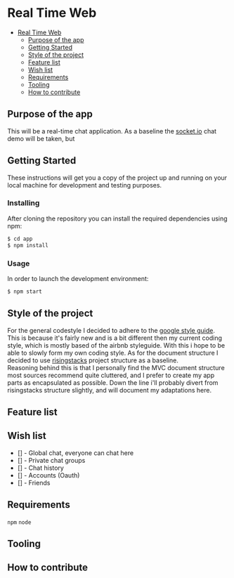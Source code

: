 # Real Time Web

* [Real Time Web](#real-time-web)
  * [Purpose of the app](#purpose-of-the-app)
  * [Getting Started](#getting-started)
  * [Style of the project](#style-of-the-project)
  * [Feature list](#feature-list)
  * [Wish list](#wish-list)
  * [Requirements](#requirements)
  * [Tooling](#tooling)
  * [How to contribute](#how-to-contribute)

## Purpose of the app

This will be a real-time chat application. As a baseline the [socket.io](https://socket.io/demos/chat/) chat demo will be taken, but

## Getting Started

These instructions will get you a copy of the project up and running on your local machine for development and testing purposes.

### Installing

After cloning the repository you can install the required dependencies using npm:

```javascript
$ cd app
$ npm install
```

### Usage

In order to launch the development environment:

```javascript
$ npm start
```

## Style of the project

For the general codestyle I decided to adhere to the [google style guide](https://google.github.io/styleguide/jsguide.html). This is because it's fairly new and is a bit different then my current coding style, which is mostly based of the airbnb styleguide. With this i hope to be able to slowly form my own coding style.
As for the document structure I decided to use [risingstacks](https://blog.risingstack.com/node-hero-node-js-project-structure-tutorial/) project structure as a baseline.  
Reasoning behind this is that I personally find the MVC document structure most sources recommend quite cluttered, and I prefer to create my app parts as encapsulated as possible. Down the line i'll probably divert from risingstacks structure slightly, and will document my adaptations here.

## Feature list

## Wish list

* [] - Global chat, everyone can chat here
* [] - Private chat groups
* [] - Chat history
* [] - Accounts (Oauth)
* [] - Friends

## Requirements

`npm`
`node`

## Tooling

## How to contribute
